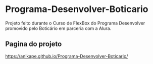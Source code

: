 # Programa-Desenvolver-Boticario

Projeto feito durante o Curso de FlexBox do Programa Desenvolver promovido pelo Boticário em parceria com a Alura.

## Pagina do projeto

https://anikape.github.io/Programa-Desenvolver-Boticario/
